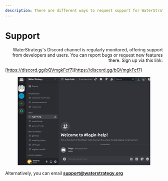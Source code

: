```yaml
---
description: There are different ways to request support for WaterStrategy.
---
```


# Support

<p align="right">WaterStrategy's Discord channel is regularly monitored, offering support from developers and users. You can report bugs or request new features there. Sign up via this link:</p>

[https://discord.gg/bQVmgkFcf7](https://discord.gg/bQVmgkFcf7)

<figure><img src=".gitbook/assets/image (59).png" alt=""><figcaption></figcaption></figure>

Alternatively, you can email **support@waterstrategy.org**
